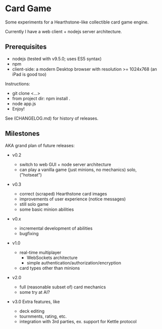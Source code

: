 # Card Game

Some experiments for a Hearthstone-like collectible card game engine.

Currently I have a web client + nodejs server architecture.

## Prerequisites
- nodejs (tested with v9.5.0; uses ES5 syntax)
- npm
- client-side: a modern Desktop browser with resolution >= 1024x768 (an iPad is good too)

Instructions:
- git clone <...>
- from project dir: npm install .
- node app.js
- Enjoy!

See (CHANGELOG.md) for history of releases.


## Milestones
AKA grand plan of future releases:
- v0.2 
	- switch to web GUI + node server architecture
	- can play a vanilla game (just minions, no mechanics) solo, ("hotseat")

- v0.3
	- correct (scraped) Hearthstone card images
	- improvements of user experience (notice messages)
	- still solo game
	- some basic minion abilities

- v0.x
	- incremental development of abilities
	- bugfixing


- v1.0
	- real-time multiplayer
		- WebSockets architecture
		- simple authentication/authorization/encryption
	- card types other than minions


- v2.0
	- full (reasonable subset of) card mechanics
	- some try at AI?

- v3.0
Extra features, like
	- deck editing
	- tournments, rating, etc.
	- integration with 3rd parties, ex. support for Kettle protocol
